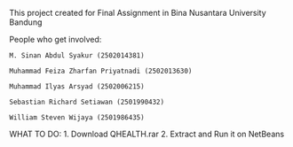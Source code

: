This project created for Final Assignment in Bina Nusantara University Bandung

  People who get involved:

    M. Sinan Abdul Syakur (2502014381)

    Muhammad Feiza Zharfan Priyatnadi (2502013630)

    Muhammad Ilyas Arsyad (2502006215)

    Sebastian Richard Setiawan (2501990432)

    William Steven Wijaya (2501986435)
    
 WHAT TO DO:
      1. Download QHEALTH.rar
      2. Extract and Run it on NetBeans
